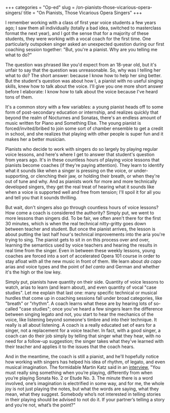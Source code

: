 +++
categories = "Op-ed"
slug = /on-pianists-those-vicarious-opera-singers/
title = "On Pianists, Those Vicarious Opera Singers"
+++

I remember working with a class of first year voice students a few years ago; I saw them all individually (totally a bad idea, switched to masterclass format the next year), and I got the sense that for a majority of these students, they were working with a vocal coach for the first time. One particularly outspoken singer asked an unexpected question during our first coaching session together: "But, you're a pianist. Why are you telling me what to do?"

The question was phrased like you'd expect from an 18-year old, but it's unfair to say that the question was unreasonable. So, why was I telling her what to do? The short answer: because I know how to help her sing better. But the student's question was about how I, a pianist with no useful singing skills, knew how to talk about the voice. I'll give you one more short answer before I elaborate: I know how to talk about the voice because I've heard tons of them.

It's a common story with a few variables: a young pianist heads off to some form of post-secondary education or internship, and realizes quickly that beyond the realm of Nocturnes and Sonatas, there's an endless amount of music written for Piano and Something Else. The young pianist is forced/invited/bribed to join some sort of chamber ensemble to get a credit in school, and she realizes that playing with other people is super fun and it makes her a better musician.

Pianists who decide to work with singers do so largely by playing regular voice lessons, and here's where I get to answer that student's question from years ago. It's in these countless hours of playing voice lessons that pianists become coaches (if they're paying attention). They learn to identify what it sounds like when a singer is pressing on the voice, or under-supporting, or clenching their jaw, or holding their breath, or when they're out of tune and why. And as pianists work for more and more technically developed singers, they get the real treat of hearing what it sounds like when a voice is supported well and free from tension; I'll spoil it for all you and tell you that it sounds thrilling.

But wait, don't singers also go through countless hours of voice lessons? How come a coach is considered the authority? Simply put, we went to more lessons than singers did. To be fair, we often aren't there for the first 30 minutes, which is when the real technical nitty-gritty goes down between teacher and student. But once the pianist arrives, the lesson is about putting the last half hour's technical improvements into the aria you're trying to sing. The pianist gets to sit in on this process over and over, learning the semantics used by voice teachers and hearing the results in real time from the singer. Even in between these weekly lessons, young coaches are forced into a sort of accelerated Opera 101 course in order to stay afloat with all the new music in front of them. We learn about _da capo_ arias and voice types and the point of _bel canto_ and German and whether it's the high or the low key.

Simply put, pianists have quantity on their side. Quantity of voice lessons to watch, arias to learn (and learn about), and even quantity of vocal "case studies". Let me explain that last one: many specific technical or musical hurdles that come up in coaching sessions fall under broad categories, like "breath" or "rhythm". A coach learns what these are by hearing lots of so-called "case studies"; once you've heard a few singers learn the difference between singing legato and not, you start to hear the mechanics of the voice, like listening beyond someone's timbre and into their technique. It really is all about listening. A coach is a really educated set of ears for a singer, not a replacement for a voice teacher. In fact, with a good singer, a coach can do their job simply by telling that singer what they hear, with no need for a follow-up suggestion; the singer takes what they've learned with their teacher and applies it to the issues that the coach hears.

And in the meantime, the coach is still a pianist, and he'll hopefully notice how working with singers has helped his idea of rhythm, of legato, and even musical imagination. The formidable Martin Katz said in an [interview](http://www.examiner.com/article/interview-with-pianist-martin-katz), "You must really sing something when you’re playing, differently from when you’re playing Sonata No. 2 or Etude No. 3\. The minute there is a word involved, one’s imagination is electrified in some way, and for me, the whole joy is not just playing the notes, but what the words are saying, what they mean, what they suggest. Somebody who’s not interested in telling stories in their playing should be advised to not do it. If your partner’s telling a story and you’re not, what’s the point?"
